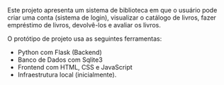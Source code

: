 Este projeto apresenta um sistema de biblioteca em que o usuário pode criar uma conta (sistema de login), visualizar o catálogo de livros, fazer empréstimo de livros, devolvê-los e avaliar os livros.

O protótipo de projeto usa as seguintes ferramentas:

- Python com Flask (Backend)
- Banco de Dados com Sqlite3
- Frontend com HTML, CSS e JavaScript
- Infraestrutura local (inicialmente).
